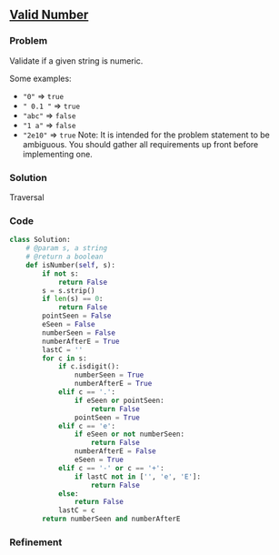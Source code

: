 ## [Valid Number](https://oj.leetcode.com/problems/valid-number/)

### Problem

Validate if a given string is numeric.

Some examples:
- `"0"` => `true`
- `" 0.1 "` => `true`
- `"abc"` => `false`
- `"1 a"` => `false`
- `"2e10"` => `true`
Note: It is intended for the problem statement to be ambiguous. You should gather all requirements up front before implementing one.

### Solution

Traversal

### Code

``` Python
class Solution:
    # @param s, a string
    # @return a boolean
    def isNumber(self, s):
        if not s:
            return False
        s = s.strip()
        if len(s) == 0:
            return False
        pointSeen = False
        eSeen = False
        numberSeen = False
        numberAfterE = True
        lastC = ''
        for c in s:
            if c.isdigit():
                numberSeen = True
                numberAfterE = True
            elif c == '.':
                if eSeen or pointSeen:
                    return False
                pointSeen = True
            elif c == 'e':
                if eSeen or not numberSeen:
                    return False
                numberAfterE = False
                eSeen = True
            elif c == '-' or c == '+':
                if lastC not in ['', 'e', 'E']:
                    return False
            else:
                return False
            lastC = c
        return numberSeen and numberAfterE
```

### Refinement
